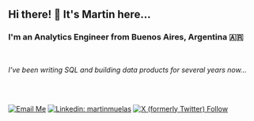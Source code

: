 ## Hi there! 👋 It's Martin here...
### I'm an Analytics Engineer from Buenos Aires, Argentina 🇦🇷

<br>

_I've been writing SQL and building data products for several years now..._


<br>
<br>

[![Email Me](https://img.shields.io/badge/-Contact_Me-d14836?style=flat-square&logo=Gmail&labelColor=eee)](mailto:martinmuelas@gmail.com)
[![Linkedin: martinmuelas](https://img.shields.io/badge/In:-Martin_Muelas-blue?style=flat-square&labelColor=white&logoColor=white&link=https://www.linkedin.com/in/martinmuelas/)](https://www.linkedin.com/in/martinmuelas/)
[![X (formerly Twitter) Follow](https://img.shields.io/twitter/follow/martinmuelas)](https://www.twitter.com/martinmuelas/)



